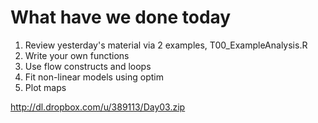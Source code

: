 # What have we done today

1. Review yesterday's material via 2 examples, T00_ExampleAnalysis.R
2. Write your own functions
3. Use flow constructs and loops
4. Fit non-linear models using optim
5. Plot maps


http://dl.dropbox.com/u/389113/Day03.zip
